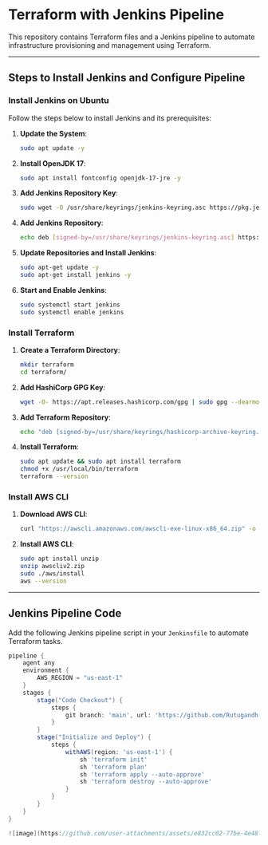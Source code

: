 # **Terraform with Jenkins Pipeline**

This repository contains Terraform files and a Jenkins pipeline to automate infrastructure provisioning and management using Terraform.

---

## **Steps to Install Jenkins and Configure Pipeline**

### **Install Jenkins on Ubuntu**
Follow the steps below to install Jenkins and its prerequisites:

1. **Update the System**:
    ```bash
    sudo apt update -y
    ```
2. **Install OpenJDK 17**:
    ```bash
    sudo apt install fontconfig openjdk-17-jre -y
    ```
3. **Add Jenkins Repository Key**:
    ```bash
    sudo wget -O /usr/share/keyrings/jenkins-keyring.asc https://pkg.jenkins.io/debian-stable/jenkins.io-2023.key
    ```
4. **Add Jenkins Repository**:
    ```bash
    echo deb [signed-by=/usr/share/keyrings/jenkins-keyring.asc] https://pkg.jenkins.io/debian-stable binary/ | sudo tee /etc/apt/sources.list.d/jenkins.list > /dev/null
    ```
5. **Update Repositories and Install Jenkins**:
    ```bash
    sudo apt-get update -y
    sudo apt-get install jenkins -y
    ```
6. **Start and Enable Jenkins**:
    ```bash
    sudo systemctl start jenkins
    sudo systemctl enable jenkins
    ```

### **Install Terraform**
1. **Create a Terraform Directory**:
    ```bash
    mkdir terraform
    cd terraform/
    ```
2. **Add HashiCorp GPG Key**:
    ```bash
    wget -O- https://apt.releases.hashicorp.com/gpg | sudo gpg --dearmor -o /usr/share/keyrings/hashicorp-archive-keyring.gpg
    ```
3. **Add Terraform Repository**:
    ```bash
    echo "deb [signed-by=/usr/share/keyrings/hashicorp-archive-keyring.gpg] https://apt.releases.hashicorp.com $(lsb_release -cs) main" | sudo tee /etc/apt/sources.list.d/hashicorp.list
    ```
4. **Install Terraform**:
    ```bash
    sudo apt update && sudo apt install terraform
    chmod +x /usr/local/bin/terraform
    terraform --version
    ```

### **Install AWS CLI**
1. **Download AWS CLI**:
    ```bash
    curl "https://awscli.amazonaws.com/awscli-exe-linux-x86_64.zip" -o "awscliv2.zip"
    ```
2. **Install AWS CLI**:
    ```bash
    sudo apt install unzip
    unzip awscliv2.zip
    sudo ./aws/install
    aws --version
    ```

---

## **Jenkins Pipeline Code**
Add the following Jenkins pipeline script in your `Jenkinsfile` to automate Terraform tasks.



```groovy
pipeline {
    agent any
    environment {
        AWS_REGION = "us-east-1"
    }
    stages {
        stage("Code Checkout") {
            steps {
                git branch: 'main', url: 'https://github.com/Rutugandh-shete/Terraform.git'
            }
        }
        stage("Initialize and Deploy") {
            steps {
                withAWS(region: 'us-east-1') {
                    sh 'terraform init'
                    sh 'terraform plan'
                    sh 'terraform apply --auto-approve'
                    sh 'terraform destroy --auto-approve'
                }
            }
        }
    }
}

![image](https://github.com/user-attachments/assets/e832cc02-77be-4e48-b85c-6279766d88a7)

